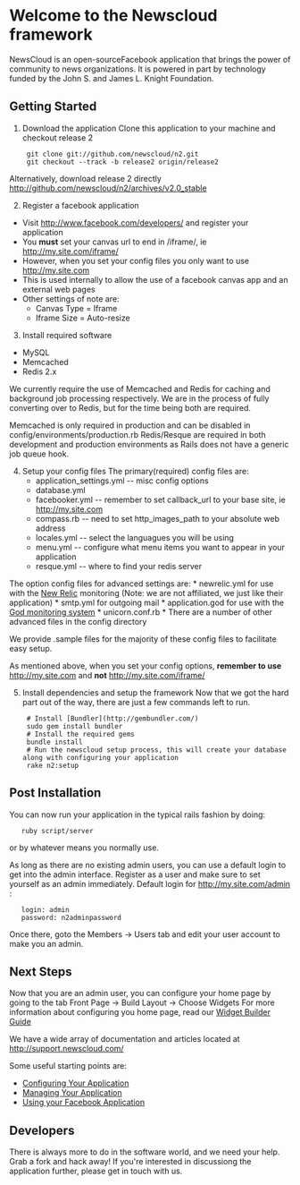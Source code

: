 Welcome to the Newscloud framework
==================================

NewsCloud is an open-sourceFacebook application that brings the power of community to news organizations. It is powered in part by technology funded by the John S. and James L. Knight Foundation.


Getting Started
---------------

1. Download the application
  Clone this application to your machine and checkout release 2

        git clone git://github.com/newscloud/n2.git
        git checkout --track -b release2 origin/release2

  Alternatively, download release 2 directly http://github.com/newscloud/n2/archives/v2.0_stable

2. Register a facebook application
  * Visit http://www.facebook.com/developers/ and register your application
  * You **must** set your canvas url to end in /iframe/, ie http://my.site.com/iframe/
  * However, when you set your config files you only want to use http://my.site.com
  * This is used internally to allow the use of a facebook canvas app and an external web pages
  * Other settings of note are:
    * Canvas Type = Iframe
	* Iframe Size = Auto-resize

3. Install required software
  * MySQL
  * Memcached
  * Redis 2.x

  We currently require the use of Memcached and Redis for caching and background job processing respectively.  We are in the process of fully converting over to Redis, but for the time being both are required.

  Memcached is only required in production and can be disabled in config/environments/production.rb
  Redis/Resque are required in both development and production environments as Rails does not have a generic job queue hook.

4. Setup your config files
  The primary(required) config files are:
    * application_settings.yml -- misc config options
    * database.yml
	* facebooker.yml -- remember to set callback_url to your base site, ie http://my.site.com
	* compass.rb -- need to set http_images_path to your absolute web address
	* locales.yml -- select the languagues you will be using
	* menu.yml -- configure what menu items you want to appear in your application
	* resque.yml -- where to find your redis server

  The option config files for advanced settings are:
    * newrelic.yml for use with the [New Relic](http://newrelic.com/) monitoring (Note: we are not affiliated, we just like their application)
    * smtp.yml for outgoing mail
	* application.god for use with the [God monitoring system](http://god.rubyforge.org/)
	* unicorn.conf.rb
	* There are a number of other advanced files in the config directory

  We provide .sample files for the majority of these config files to facilitate easy setup.

  As mentioned above, when you set your config options, **remember to use** http://my.site.com and **not** http://my.site.com/iframe/

5. Install dependencies and setup the framework
  Now that we got the hard part out of the way, there are just a few commands left to run.

        # Install [Bundler](http://gembundler.com/)
        sudo gem install bundler
        # Install the required gems
        bundle install
        # Run the newscloud setup process, this will create your database along with configuring your application
        rake n2:setup

Post Installation
-----------------

You can now run your application in the typical rails fashion by doing:

       ruby script/server

or by whatever means you normally use.

As long as there are no existing admin users, you can use a default login to get into the admin interface. Register as a user and make sure to set yourself as an admin immediately.
Default login for http://my.site.com/admin :

       login: admin
	   password: n2adminpassword

Once there, goto the Members -> Users tab and edit your user account to make you an admin.

Next Steps
----------

Now that you are an admin user, you can configure your home page by going to the tab Front Page -> Build Layout -> Choose Widgets
For more information about configuring you home page, read our [Widget Builder Guide](http://support.newscloud.com/faqs/managing-your-application/using-the-new-masonry-layout-and-widget-builder)

We have a wide array of documentation and articles located at http://support.newscloud.com/

Some useful starting points are:
  * [Configuring Your Application](http://support.newscloud.com/faqs/configuring-your-application)
  * [Managing Your Application](http://support.newscloud.com/faqs/managing-your-application)
  * [Using your Facebook Application](http://support.newscloud.com/faqs/using-your-facebook-application)

Developers
----------

There is always more to do in the software world, and we need your help. Grab a fork and hack away! If you're interested in discussiong the application further, please get in touch with us.
